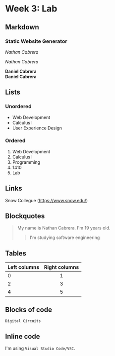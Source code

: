 # Week 3: Lab

## Markdown

### Static Website Generator

*Nathan Cabrera*

_Nathan Cabrera_

**Daniel Cabrera**  
__Daniel Cabrera__

## Lists

### Unordered

* Web Development
* Calculus I
* User Experience Design

### Ordered

1. Web Development
1. Calculus I
1. Programming
  1. 1410
  1. Lab


## Links

Snow Collegue (https://www.snow.edu/)

## Blockquotes

> My name is Nathan Cabrera. I'm 19 years old.
>
>> I'm studying software engineering

## Tables

| Left columns  | Right columns |
| ------------- |:-------------:|
|      0        |       1       |
|      2        |       3       |
|      4        |       5       |

## Blocks of code

```
Digital Circuits
```

## Inline code

I'm using `Visual Studio Code/VSC`.